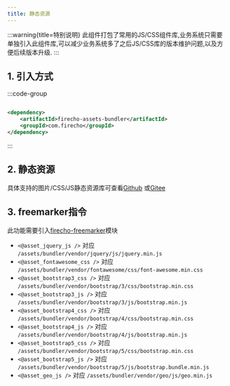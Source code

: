 ```yaml
---
title: 静态资源 
---
```


:::warning{title=特别说明}
此组件打包了常用的JS/CSS组件库,业务系统只需要单独引入此组件库,可以减少业务系统多了之后JS/CSS库的版本维护问题,以及方便后续版本升级.
:::

## 1. 引入方式

:::code-group

```xml [pom.xml]

<dependency>
    <artifactId>firecho-assets-bundler</artifactId>
    <groupId>com.firecho</groupId>
</dependency>
```

:::

## 2. 静态资源
具体支持的图片/CSS/JS静态资源库可查看<a href="https://github.com/kernelstudio/firecho/master/firecho-assets-bundler/src/main/resources/META-INF/assets/bundler" target="_blank">Github</a>
或<a href="https://gitee.com/firecho/firecho/master/firecho-assets-bundler/src/main/resources/META-INF/assets/bundler" target="_blank">Gitee</a>

## 3. freemarker指令

此功能需要引入[firecho-freemarker](/firecho/latest/component/freemarker)模块

* `<@asset_jquery_js />` 对应 `/assets/bundler/vendor/jquery/js/jquery.min.js`
* `<@asset_fontawesome_css />` 对应 `/assets/bundler/vendor/fontawesome/css/font-awesome.min.css`
* `<@asset_bootstrap3_css />` 对应 `/assets/bundler/vendor/bootstrap/3/css/bootstrap.min.css`
* `<@asset_bootstrap3_js />` 对应 `/assets/bundler/vendor/bootstrap/3/js/bootstrap.min.js`
* `<@asset_bootstrap4_css />` 对应 `/assets/bundler/vendor/bootstrap/4/css/bootstrap.min.css`
* `<@asset_bootstrap4_js />` 对应 `/assets/bundler/vendor/bootstrap/4/js/bootstrap.min.js`
* `<@asset_bootstrap5_css />` 对应 `/assets/bundler/vendor/bootstrap/5/css/bootstrap.min.css`
* `<@asset_bootstrap5_js />` 对应 `/assets/bundler/vendor/bootstrap/5/js/bootstrap.bundle.min.js`
* `<@asset_geo_js />` 对应 `/assets/bundler/vendor/geo/js/geo.min.js`
